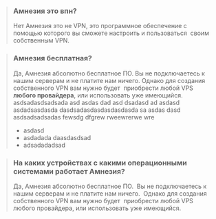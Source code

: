 > ### Амнезия это впн?
> Нет Амнезия это не VPN, это программное обеспечение с помощью которого вы сможете настроить и пользоваться  своим собственным VPN.

> ### Амнезия бесплатная?
> Да, Амнезия абсолютно бесплатное ПО. Вы не подключаетесь к нашим серверам и не платите нам ничего. Однако для создания собственного VPN вам нужно будет  приобрести любой VPS **любого провайдера**, или использовать уже имеющийся.
> asdsadasdsadsada asd asdas dad asd dsadasd ad asdasd asdadsasdasda dasdsadasdasdasdasdasda sa asdas dasd asdsadsadsadas fewsdg dfgrew rweewrerwe wre
> - asdasd
> - asdadada daasdasdsad
> - adsadadadsad

> ### На каких устройствах с какими операционными системами работает Амнезия?
> Да, Амнезия абсолютно бесплатное ПО.  Вы не подключаетесь к нашим серверам и не платите нам ничего.  Однако для создания собственного VPN вам нужно будет  приобрести любой VPS любого провайдера, или использовать уже имеющийся.
